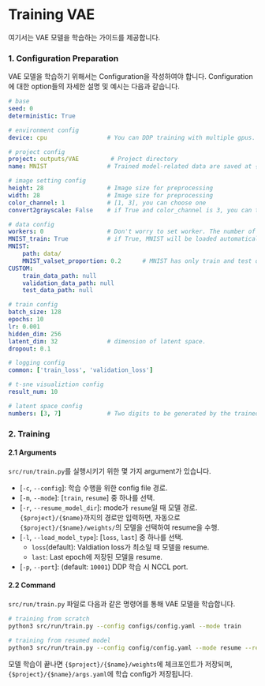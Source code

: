 # Training VAE
여기서는 VAE 모델을 학습하는 가이드를 제공합니다.

### 1. Configuration Preparation
VAE 모델을 학습하기 위해서는 Configuration을 작성하여야 합니다.
Configuration에 대한 option들의 자세한 설명 및 예시는 다음과 같습니다.

```yaml
# base
seed: 0
deterministic: True

# environment config
device: cpu                 # You can DDP training with multiple gpus. e.g. gpu: [0], [0,1], [1,2,3], cpu: cpu, mac: mps

# project config
project: outputs/VAE         # Project directory
name: MNIST                 # Trained model-related data are saved at {$project}/{$name} folde

# image setting config
height: 28                  # Image size for preprocessing
width: 28                   # Image size for preprocessing
color_channel: 1            # [1, 3], you can choose one
convert2grayscale: False    # if True and color_channel is 3, you can train color image with grayscaled image

# data config
workers: 0                  # Don't worry to set worker. The number of workers will be set automatically according to the batch size.
MNIST_train: True           # if True, MNIST will be loaded automatically.
MNIST:
    path: data/
    MNIST_valset_proportion: 0.2      # MNIST has only train and test data. Thus, part of the training data is used as a validation set.
CUSTOM:
    train_data_path: null
    validation_data_path: null
    test_data_path: null

# train config
batch_size: 128
epochs: 10
lr: 0.001
hidden_dim: 256
latent_dim: 32              # dimension of latent space.
dropout: 0.1

# logging config
common: ['train_loss', 'validation_loss']

# t-sne visualiztion config
result_num: 10

# latent space config
numbers: [3, 7]             # Two digits to be generated by the trained model.
```

### 2. Training
#### 2.1 Arguments
`src/run/train.py`를 실행시키기 위한 몇 가지 argument가 있습니다.
* [`-c`, `--config`]: 학습 수행을 위한 config file 경로.
* [`-m`, `--mode`]: [`train`, `resume`] 중 하나를 선택.
* [`-r`, `--resume_model_dir`]: mode가 `resume`일 때 모델 경로. `{$project}/{$name}`까지의 경로만 입력하면, 자동으로 `{$project}/{$name}/weights/`의 모델을 선택하여 resume을 수행.
* [`-l`, `--load_model_type`]: [`loss`, `last`] 중 하나를 선택.
    * `loss`(default): Valdiation loss가 최소일 때 모델을 resume.
    * `last`: Last epoch에 저장된 모델을 resume.
* [`-p`, `--port`]: (default: `10001`) DDP 학습 시 NCCL port.


#### 2.2 Command
`src/run/train.py` 파일로 다음과 같은 명령어를 통해 VAE 모델을 학습합니다.
```bash
# training from scratch
python3 src/run/train.py --config configs/config.yaml --mode train

# training from resumed model
python3 src/run/train.py --config config/config.yaml --mode resume --resume_model_dir {$project}/{$name}
```
모델 학습이 끝나면 `{$project}/{$name}/weights`에 체크포인트가 저장되며, `{$project}/{$name}/args.yaml`에 학습 config가 저장됩니다.